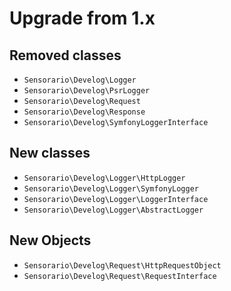 # Upgrade from 1.x

## Removed classes

 - `Sensorario\Develog\Logger`
 - `Sensorario\Develog\PsrLogger`
 - `Sensorario\Develog\Request`
 - `Sensorario\Develog\Response`
 - `Sensorario\Develog\SymfonyLoggerInterface`

## New classes

 - `Sensorario\Develog\Logger\HttpLogger`
 - `Sensorario\Develog\Logger\SymfonyLogger`
 - `Sensorario\Develog\Logger\LoggerInterface`
 - `Sensorario\Develog\Logger\AbstractLogger`

## New Objects

 - `Sensorario\Develog\Request\HttpRequestObject`
 - `Sensorario\Develog\Request\RequestInterface`
